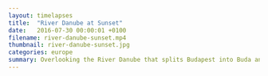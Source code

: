 ```yaml
---
layout: timelapses
title:  "River Danube at Sunset"
date:   2016-07-30 00:00:01 +0100
filename: river-danube-sunset.mp4
thumbnail: river-danube-sunset.jpg
categories: europe
summary: Overlooking the River Danube that splits Budapest into Buda and Pest. The river is alive with traffic from dawn to dusk, but it starts really hopping once the party boats take off in the evening. The best place to watch the city is from the Liberty Statue on the Pest Side
---
```

